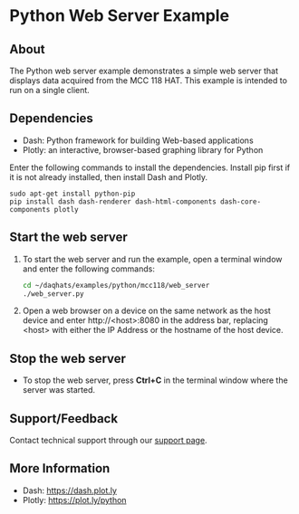 # Python Web Server Example 

## About
The Python web server example demonstrates a simple web server that displays 
data acquired from the MCC 118 HAT. This example is intended to run on a 
single client.  

## Dependencies
- Dash: Python framework for building Web-based applications
- Plotly: an interactive, browser-based graphing library for Python

Enter the following commands to install the dependencies. 
Install pip first if it is not already installed, then install Dash and Plotly.

   ```
   sudo apt-get install python-pip
   pip install dash dash-renderer dash-html-components dash-core-components plotly  
   ```

## Start the web server
1. To start the web server and run the example, open a terminal window and enter the 
following commands: 

   ```sh
   cd ~/daqhats/examples/python/mcc118/web_server
   ./web_server.py
   ```   
2. Open a web browser on a device on the same network as the host device and
   enter http://\<host\>:8080 in the address bar, replacing \<host\> with either 
   the IP Address or the hostname of the host device.

## Stop the web server
- To stop the web server, press **Ctrl+C** in the terminal window where the server 
was started.

## Support/Feedback
Contact technical support through our [support page](https://www.mccdaq.com/support/support_form.aspx). 

## More Information
- Dash: https://dash.plot.ly
- Plotly: https://plot.ly/python
